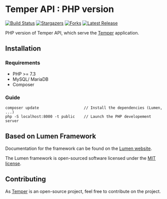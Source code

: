 # Temper API : PHP version

<a href="https://github.com/floriaaan/temper-api"><img src="https://badgen.net/github/status/floriaaan/temper-api" alt="Build Status"></a>
<a href="https://github.com/floriaaan/temper-api"><img src="https://badgen.net/github/stars/floriaaan/temper-api" alt="Stargazers"></a>
<a href="https://github.com/floriaaan/temper-api"><img src="https://badgen.net/github/forks/floriaaan/temper-api" alt="Forks"></a>
<a href="https://github.com/floriaaan/temper-api"><img src="https://badgen.net/github/release/floriaaan/temper-api" alt="Latest Release"></a>

<p>
    PHP version of Temper API, which serve the <a href="https://github.com/floriaaan/temper">Temper</a> application.
</p>

## Installation

### Requirements

* PHP >= 7.3
* MySQL/ MariaDB
* Composer

### Guide

```
composer update                    // Install the dependencies (Lumen, ...)
php -S localhost:8000 -t public    // Launch the PHP developement server

```

## Based on Lumen Framework

<p>Documentation for the framework can be found on the <a href="https://lumen.laravel.com/docs">Lumen website</a>.</p>

<p>The Lumen framework is open-sourced software licensed under the <a href="https://opensource.org/licenses/MIT">MIT license</a>.</p>

## Contributing

As [Temper](https://github.com/floriaaan/temper) is an open-source project, feel free to contribute on the project.

